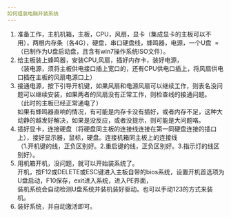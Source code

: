 ```yaml
---
如何组装电脑并装系统
---
```

1. 准备工作，主机机箱，主板，CPU，风扇，显卡（集成显卡的主板可以不用），两根内存条（各4G），硬盘，串口硬盘线，蜂鸣器，电源，一个U盘  =
   （已制作为U盘启动盘，且含有win7操作系统ISO文件）。 
2. 给主板装上蜂鸣器，安装CPU,风扇，插好内存卡，装好电源，  
   （装电源，须将主板供电接口插上宽口的，还有CPU供电口插上，将风扇供电口插在主板的风扇电源口上）  
3. 接通电源，按下引导开机键，如果风扇和电源风扇可以继续工作，则表名没问题可以继续安装，如果两者的风扇没有正常工作，则检查线的接通问题。  
   （此时的主板已经正常通电了）  
   如果有蜂鸣器直响的情况，有可能是内存卡没有插好，或者内存不足，这种大动静的越发好解决，如果是没反应，或者没提示，则可能是大问题咯。  
4. 插好显卡，连接硬盘（将硬盘同主板的连接线连接在第一同硬盘连接的插口上），接好显示器，鼠标，硬盘。连接机箱同主板上的连接线  
   （1.开机键的线，正负区别好。2.重启键的线，正负区别好。3.指示灯的线区别好）。  
5. 用机箱开机，没问题，就可以开始装系统了。  
   开机，按F12或DELETE或ESC键进入主板自带的bios系统，设置开机首选项为U盘启动，F10保存，exit进入系统，进入PE界面，  
   装机系统会自动检测U盘系统并装机装好驱动。也可以手动123的方式来装机。  
6. 装好系统，并自动激活即可。

